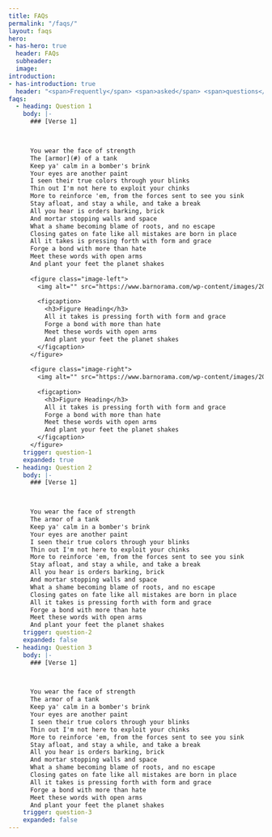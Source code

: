 ```yaml
---
title: FAQs
permalink: "/faqs/"
layout: faqs
hero:
- has-hero: true
  header: FAQs
  subheader: 
  image: 
introduction:
- has-introduction: true
  header: "<span>Frequently</span> <span>asked</span> <span>questions</span>"
faqs:
  - heading: Question 1
    body: |-
      ### [Verse 1]


      
      You wear the face of strength
      The [armor](#) of a tank
      Keep ya' calm in a bomber's brink
      Your eyes are another paint
      I seen their true colors through your blinks
      Thin out I'm not here to exploit your chinks
      More to reinforce 'em, from the forces sent to see you sink
      Stay afloat, and stay a while, and take a break
      All you hear is orders barking, brick
      And mortar stopping walls and space
      What a shame becoming blame of roots, and no escape
      Closing gates on fate like all mistakes are born in place
      All it takes is pressing forth with form and grace
      Forge a bond with more than hate
      Meet these words with open arms
      And plant your feet the planet shakes
      
      <figure class="image-left">
        <img alt="" src="https://www.barnorama.com/wp-content/images/2013/01/funny-gif-Corgi/01-funny-gif-Corgi.gif">
        
        <figcaption>
          <h3>Figure Heading</h3>
          All it takes is pressing forth with form and grace
          Forge a bond with more than hate
          Meet these words with open arms
          And plant your feet the planet shakes
        </figcaption>
      </figure>
      
      <figure class="image-right">
        <img alt="" src="https://www.barnorama.com/wp-content/images/2013/01/funny-gif-Corgi/01-funny-gif-Corgi.gif">
        
        <figcaption>
          <h3>Figure Heading</h3>
          All it takes is pressing forth with form and grace
          Forge a bond with more than hate
          Meet these words with open arms
          And plant your feet the planet shakes
        </figcaption>
      </figure>
    trigger: question-1
    expanded: true
  - heading: Question 2
    body: |-
      ### [Verse 1]


      
      You wear the face of strength
      The armor of a tank
      Keep ya' calm in a bomber's brink
      Your eyes are another paint
      I seen their true colors through your blinks
      Thin out I'm not here to exploit your chinks
      More to reinforce 'em, from the forces sent to see you sink
      Stay afloat, and stay a while, and take a break
      All you hear is orders barking, brick
      And mortar stopping walls and space
      What a shame becoming blame of roots, and no escape
      Closing gates on fate like all mistakes are born in place
      All it takes is pressing forth with form and grace
      Forge a bond with more than hate
      Meet these words with open arms
      And plant your feet the planet shakes
    trigger: question-2
    expanded: false
  - heading: Question 3
    body: |-
      ### [Verse 1]


      
      You wear the face of strength
      The armor of a tank
      Keep ya' calm in a bomber's brink
      Your eyes are another paint
      I seen their true colors through your blinks
      Thin out I'm not here to exploit your chinks
      More to reinforce 'em, from the forces sent to see you sink
      Stay afloat, and stay a while, and take a break
      All you hear is orders barking, brick
      And mortar stopping walls and space
      What a shame becoming blame of roots, and no escape
      Closing gates on fate like all mistakes are born in place
      All it takes is pressing forth with form and grace
      Forge a bond with more than hate
      Meet these words with open arms
      And plant your feet the planet shakes
    trigger: question-3
    expanded: false
---
```


